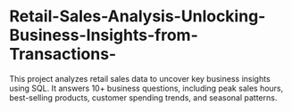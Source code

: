 # Retail-Sales-Analysis-Unlocking-Business-Insights-from-Transactions-
This project analyzes retail sales data to uncover key business insights using SQL. It answers 10+ business questions, including peak sales hours, best-selling products, customer spending trends, and seasonal patterns.
